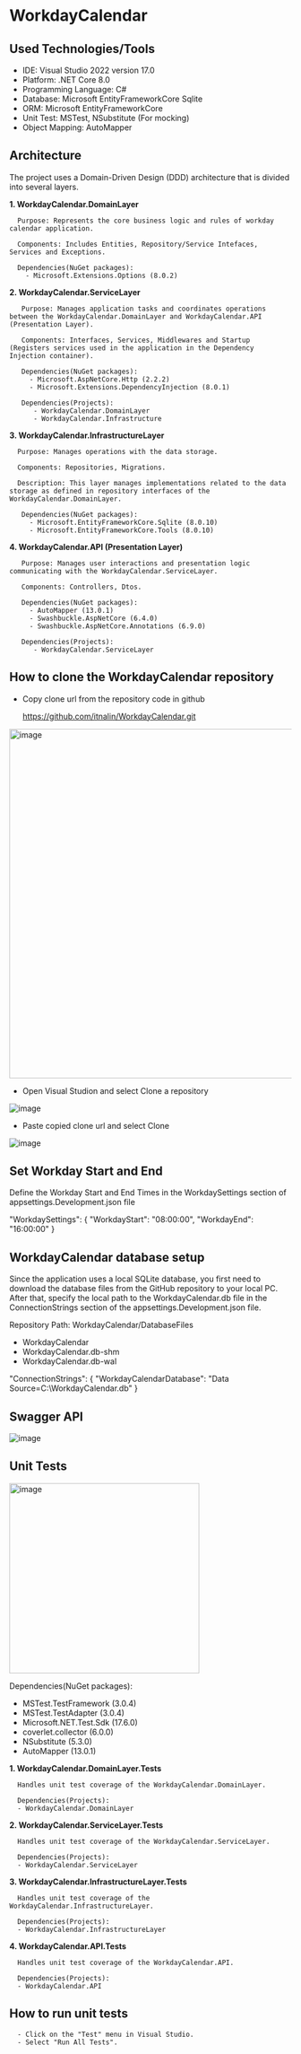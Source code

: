 # WorkdayCalendar

## Used Technologies/Tools
- IDE: Visual Studio 2022 version 17.0
- Platform: .NET Core 8.0
- Programming Language: C#
- Database: Microsoft EntityFrameworkCore Sqlite
- ORM: Microsoft EntityFrameworkCore
- Unit Test: MSTest, NSubstitute (For mocking)
- Object Mapping: AutoMapper

## Architecture

The project uses a Domain-Driven Design (DDD) architecture that is divided into several layers.

**1. WorkdayCalendar.DomainLayer**
   
      Purpose: Represents the core business logic and rules of workday calendar application.
   
      Components: Includes Entities, Repository/Service Intefaces, Services and Exceptions.

      Dependencies(NuGet packages):
        - Microsoft.Extensions.Options (8.0.2)

**2. WorkdayCalendar.ServiceLayer**
   
       Purpose: Manages application tasks and coordinates operations between the WorkdayCalendar.DomainLayer and WorkdayCalendar.API (Presentation Layer).

       Components: Interfaces, Services, Middlewares and Startup (Registers services used in the application in the Dependency Injection container).

       Dependencies(NuGet packages):
         - Microsoft.AspNetCore.Http (2.2.2)
         - Microsoft.Extensions.DependencyInjection (8.0.1)

       Dependencies(Projects):
          - WorkdayCalendar.DomainLayer
          - WorkdayCalendar.Infrastructure

**3. WorkdayCalendar.InfrastructureLayer**
   
      Purpose: Manages operations with the data storage.
   
      Components: Repositories, Migrations.
   
      Description: This layer manages implementations related to the data storage as defined in repository interfaces of the WorkdayCalendar.DomainLayer.

       Dependencies(NuGet packages):
         - Microsoft.EntityFrameworkCore.Sqlite (8.0.10)
         - Microsoft.EntityFrameworkCore.Tools (8.0.10)

**4. WorkdayCalendar.API (Presentation Layer)**

       Purpose: Manages user interactions and presentation logic communicating with the WorkdayCalendar.ServiceLayer.

       Components: Controllers, Dtos.

       Dependencies(NuGet packages):
         - AutoMapper (13.0.1)
         - Swashbuckle.AspNetCore (6.4.0)
         - Swashbuckle.AspNetCore.Annotations (6.9.0)

       Dependencies(Projects):
          - WorkdayCalendar.ServiceLayer

## How to clone the WorkdayCalendar repository

- Copy clone url from the repository code in github

  https://github.com/itnalin/WorkdayCalendar.git

<img width="623" alt="image" src="https://github.com/user-attachments/assets/6d7be1ba-8156-41cc-9605-b490e9f6508c">

- Open Visual Studion and select Clone a repository

![image](https://github.com/user-attachments/assets/6492bbf1-5033-40c4-864f-dcbace73c4be)

-   Paste copied clone url and select Clone

  ![image](https://github.com/user-attachments/assets/208f79f0-e623-4d90-9a93-318f27d834fe)


## Set Workday Start and End

Define the Workday Start and End Times in the WorkdaySettings section of appsettings.Development.json file

"WorkdaySettings": {
  "WorkdayStart": "08:00:00",
  "WorkdayEnd": "16:00:00"
}

## WorkdayCalendar database setup

Since the application uses a local SQLite database, you first need to download the database files from the GitHub repository to your local PC. After that, specify the local path to the WorkdayCalendar.db file in the ConnectionStrings section of the appsettings.Development.json file.

Repository Path: WorkdayCalendar/DatabaseFiles

- WorkdayCalendar
- WorkdayCalendar.db-shm
- WorkdayCalendar.db-wal


"ConnectionStrings": {
  "WorkdayCalendarDatabase": "Data Source=C:\\WorkdayCalendar.db"
}

## Swagger API

![image](https://github.com/user-attachments/assets/a2016c90-8079-4d95-b815-38d8779d7d79)



## Unit Tests

<img width="339" alt="image" src="https://github.com/user-attachments/assets/475970dd-1280-4ba4-abce-7a2e4282f6a8">

  Dependencies(NuGet packages):

  - MSTest.TestFramework (3.0.4)
  - MSTest.TestAdapter (3.0.4)
  - Microsoft.NET.Test.Sdk (17.6.0)
  - coverlet.collector (6.0.0)
  - NSubstitute (5.3.0)
  - AutoMapper (13.0.1)

**1. WorkdayCalendar.DomainLayer.Tests**
      
      Handles unit test coverage of the WorkdayCalendar.DomainLayer.

      Dependencies(Projects):
      - WorkdayCalendar.DomainLayer
      
**2. WorkdayCalendar.ServiceLayer.Tests**

      Handles unit test coverage of the WorkdayCalendar.ServiceLayer.

      Dependencies(Projects):
      - WorkdayCalendar.ServiceLayer

**3. WorkdayCalendar.InfrastructureLayer.Tests**

      Handles unit test coverage of the WorkdayCalendar.InfrastructureLayer.

      Dependencies(Projects):
      - WorkdayCalendar.InfrastructureLayer

**4. WorkdayCalendar.API.Tests**

      Handles unit test coverage of the WorkdayCalendar.API.

      Dependencies(Projects):
      - WorkdayCalendar.API

   ## How to run unit tests
      - Click on the "Test" menu in Visual Studio.
      - Select "Run All Tests".
